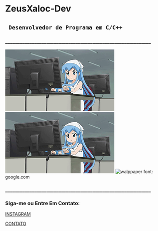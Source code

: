 #         ZeusXaloc-Dev
## ` Desenvolvedor de Programa em C/C++`
### ____________________________________________________________
![boas praticas](https://github.com/ZeusXaloc-Dev/ZeusXaloc-Dev/blob/main/zeusxalocGit.gif)     ![boas praticas](https://github.com/ZeusXaloc-Dev/ZeusXaloc-Dev/blob/main/zeusxalocGit.gif) 
![walppaper](https://github.com/ZeusXaloc-Dev/OperacaoMatematica/blob/main/Mai_Sakurajima_Holding_C_Programming_Language.png)
font: google.com
### ____________________________________________________________
### Siga-me ou Entre Em Contato:
[INSTAGRAM](https://instagram.com/enormityhacking_org) 

[CONTATO](https://wa.me/+5592999652961)

